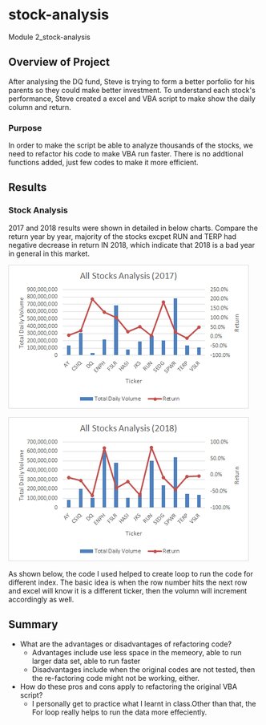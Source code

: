 # stock-analysis
Module 2_stock-analysis

## Overview of Project
After analysing the DQ fund, Steve is trying to form a better porfolio for his parents so they could make better investment. To understand each stock's performance, Steve created a excel and VBA script to make show the daily column and return. 
### Purpose
In order to make the script be able to analyze thousands of the stocks, we need to refactor his code to make VBA run faster. There is no addtional functions added, just few codes to make it more efficient. 
## Results
### Stock Analysis
2017 and 2018 results were shown in detailed in below charts. Compare the return year by year, majority of the stocks excpet RUN and TERP had negative decrease in return IN 2018, which indicate that 2018 is a bad year in general in this market. 

![](Resources/2017_Analysis.png)

![](Resources/2018_Analysis.png)

As shown below, the code I used helped to create loop to run the code for different index. The basic idea is when the row number hits the next row and excel will know it is a different ticker, then the volumn will increment accordingly as well.
## Summary 

- What are the advantages or disadvantages of refactoring code?
    - Advantages include use less space in the memeory, able to run larger data set, able to run faster
    - Disadvantages include when the original codes are not tested, then the re-factoring code might not be working, either. 
- How do these pros and cons apply to refactoring the original VBA script?
    - I personally get to practice what I learnt in class.Other than that, the For loop really helps to run the data more effeciently. 

